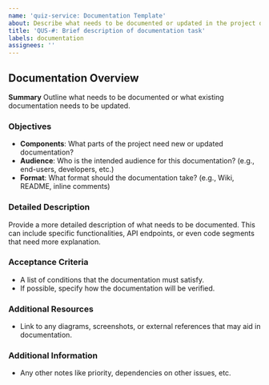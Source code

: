 ```yaml
---
name: 'quiz-service: Documentation Template'
about: Describe what needs to be documented or updated in the project documentation.
title: 'QUS-#: Brief description of documentation task'
labels: documentation
assignees: ''
---
```


## Documentation Overview

**Summary**
Outline what needs to be documented or what existing documentation needs to be updated.

### Objectives

- **Components**: What parts of the project need new or updated documentation?
- **Audience**: Who is the intended audience for this documentation? (e.g., end-users, developers, etc.)
- **Format**: What format should the documentation take? (e.g., Wiki, README, inline comments)

### Detailed Description

Provide a more detailed description of what needs to be documented. This can include specific functionalities, API endpoints, or even code segments that need more explanation.

### Acceptance Criteria

- A list of conditions that the documentation must satisfy.
- If possible, specify how the documentation will be verified.

### Additional Resources

- Link to any diagrams, screenshots, or external references that may aid in documentation.

### Additional Information

- Any other notes like priority, dependencies on other issues, etc.

